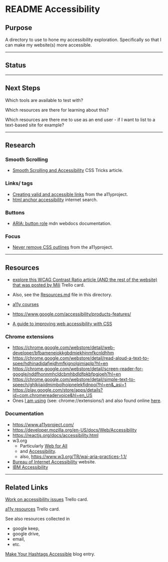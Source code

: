 # README Accessibility

## Purpose
A directory to use to hone my accessibility exploration. Specifically so that I can make my website(s) more accessible.

---
## Status

---
## Next Steps
Which tools are available to test with?

Which resources are there for learning about this?

Which resources are there me to use as an end user - if I want to list to a text-based site for example?

---
## Research
### Smooth Scrolling
* [Smooth Scrolling and Accessibility](https://css-tricks.com/smooth-scrolling-accessibility/) CSS Tricks article.

### Links/<a> tags
* [Creating valid and accessible links](https://www.a11yproject.com/posts/2019-02-15-creating-valid-and-accessible-links/) from the a11yproject.
* [html anchor accessibility](https://www.google.com/search?q=html+anchor+accessibility&oq=html+anchor+accessibility&aqs=chrome..69i57.6984j0j4&sourceid=chrome&ie=UTF-8) internet search.

### Buttons
* [ARIA: button role](https://developer.mozilla.org/en-US/docs/Web/Accessibility/ARIA/Roles/button_role) mdn webdocs documentation.

### Focus
* [Never remove CSS outlines](https://www.a11yproject.com/posts/2013-01-25-never-remove-css-outlines/) from the a11yproject.

---
## Resources
* [explore this WCAG Contrast Ratio article (AND the rest of the website) that was posted by Mili](https://trello.com/c/bgdUXGZM/436-explore-this-article-and-the-rest-of-the-website-that-was-posted-by-mili) Trello card.

* Also, see the [Resources.md](https://github.com/JamieBort/LearningDirectory/blob/master/Accessibility/Resources.md) file in this directory.

* [a11y courses](https://github.com/mgifford/a11y-courses)

* https://www.google.com/accessibility/products-features/

* [A guide to improving web accessibility with CSS](https://blog.logrocket.com/a-guide-to-improving-web-accessibility-with-css/)

### Chrome extensions
* https://chrome.google.com/webstore/detail/web-developer/bfbameneiokkgbdmiekhjnmfkcnldhhm
* https://chrome.google.com/webstore/detail/read-aloud-a-text-to-spee/hdhinadidafjejdhmfkjgnolgimiaplp?hl=en
* https://chrome.google.com/webstore/detail/screen-reader-for-google/nddfhonnmhcldcbmhbdldfpkbfpgjoeh?hl=en
* https://chrome.google.com/webstore/detail/simple-text-to-speech/ghlkijaiidmimbolhoipnelekfidnpoi?hl=en&_asi=1
* https://play.google.com/store/apps/details?id=com.chromereadervoice&hl=en_US
* Ones [I am using](chrome://extensions/) (see: chrome://extensions/) and also found online [here](https://chrome.google.com/webstore/user/purchases?hl=en).

### Documentation
* https://www.a11yproject.com/
* https://developer.mozilla.org/en-US/docs/Web/Accessibility
* https://reactjs.org/docs/accessibility.html
* w3.org
  * Particularly [Web for All](https://www.w3.org/Consortium/mission.html#principles)
  * and [Accessibility](https://www.w3.org/WAI/).
  * also, https://www.w3.org/TR/wai-aria-practices-1.1/
* [Bureau of Internet Accessibility](https://www.boia.org/) website.
* [IBM Accessibility](https://www.ibm.com/able/)

---
## Related Links
[Work on accessibility issues](https://trello.com/c/QiXs2V0r/164-work-on-accessibility-issues) Trello card.

[a11y resources](https://trello.com/c/nSgl3vaI/437-a11y-resources) Trello card.

See also resources collected in 

* google keep, 
* google drive, 
* email, 
* etc.

[Make Your Hashtags Accessible](https://www.boia.org/blog/make-your-hashtags-accessible) blog entry.